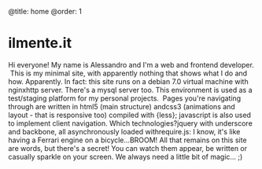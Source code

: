 @title: home
@order: 1

# ilmente.it
Hi everyone! My name is Alessandro and I'm a web and frontend developer.  This is my minimal site, with apparently nothing that shows what I do and how. Apparently.
In fact: this site runs on a debian 7.0 virtual machine with nginxhttp server. There's a mysql server too. This environment is used as a test/staging platform for my personal projects.  Pages you're navigating through are written in html5 (main structure) andcss3 (animations and layout - that is responsive too) compiled with {less}; javascript is also used to implement client navigation. Which technologies?jquery with underscore and backbone, all asynchronously loaded withrequire.js: I know, it's like having a Ferrari engine on a bicycle...BROOM!
All that remains on this site are words, but there's a secret! You can watch them appear, be written or casually sparkle on your screen. We always need a little bit of magic... ;)
